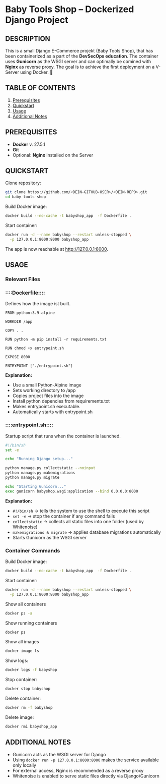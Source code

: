 # Baby Tools Shop – Dockerized Django Project

## DESCRIPTION
This is a small Django E-Commerce projekt (Baby Tools Shop), that has been containerized as a part of the **DevSecOps education**.
The container uses **Gunicorn** as the  WSGI server and can optimally be comined with **Nginx** as reverse proxy.
The goal is to achieve the first deployment on a V-Server using Docker. 🐳

## TABLE OF CONTENTS
1. [Prerequisites](#prerequisites)  
2. [Quickstart](#quickstart)  
3. [Usage](#usage)  
4. [Additional Notes](#additional-notes)


## PREREQUISITES
- **Docker** v. 27.5.1
- **Git**
- Optional: **Nginx** installed on the Server 

## QUICKSTART
Clone repository:
```bash
git clone https://github.com/<DEIN-GITHUB-USER>/<DEIN-REPO>.git
cd baby-tools-shop
```
Build Docker image:
```bash
docker build --no-cache -t babyshop_app  -f Dockerfile .
```
Start container:
```bash
docker run -d --name babyshop --restart unless-stopped \
  -p 127.0.0.1:8000:8000 babyshop_app
```
The app is now reachable at http://127.0.0.1:8000.

## USAGE

### Relevant Files

### ::::Dockerfile::::
Defines how the image ist built.
```docker
FROM python:3.9-alpine

WORKDIR /app

COPY . .

RUN python -m pip install -r requirements.txt

RUN chmod +x entrypoint.sh

EXPOSE 8000

ENTRYPOINT ["./entrypoint.sh"]
```
**Explanation:**
- Use a small Python-Alpine image
- Sets working directory to /app
- Copies project files into the image
- Install python depencies from requirements.txt
- Makes entrypoint.sh executable.
- Automatically starts with entrypoint.sh
 

### ::::entrypoint.sh::::
Startup script that runs when the container is launched.
```bash
#!/bin/sh
set -e

echo "Running Django setup..."

python manage.py collectstatic --noinput
python manage.py makemigrations
python manage.py migrate

echo "Starting Gunicorn..."
exec gunicorn babyshop.wsgi:application --bind 0.0.0.0:8000
```
**Explanation:**
- `#!/bin/sh` -> tells the system to use the shell to execute this script
- `set -e` -> stop the container if any command fails
- `collectstatic` -> collects all static files into one folder (used by Whitenoise)
- `makemigrations & migrate` -> applies database migrations automatically
- Starts Gunicorn as the WSGI server
 

### Container Commands

Build Docker image:
```bash
docker build --no-cache -t babyshop_app  -f Dockerfile .
```

Start container:
```bash
docker run -d --name babyshop --restart unless-stopped \
  -p 127.0.0.1:8000:8000 babyshop_app
```

Show all containers
```bash
docker ps -a
```
Show running containers
```bash
docker ps
```

Show all images
```bash
docker image ls
```

Show logs:
```bash
docker logs -f babyshop
```

Stop container:
```bash
docker stop babyshop
```

Delete container:
```bash
docker rm -f babyshop
```

Delete image:
```bash
docker rmi babyshop_app
```

## ADDITIONAL NOTES

- Gunicorn acts as the WSGI server for Django
- Using `docker run -p 127.0.0.1:8000:8000` makes the service available only locally
- For external access, Nginx is recommended as a reverse proxy
- Whitenoise is enabled to serve static files directly via Django/Gunicorn




